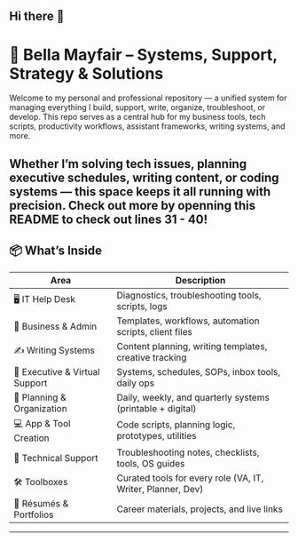 ## Hi there 👋
# 🧰 Bella Mayfair – Systems, Support, Strategy & Solutions

Welcome to my personal and professional repository — a unified system for managing everything I build, support, write, organize, troubleshoot, or develop. This repo serves as a central hub for my business tools, tech scripts, productivity workflows, assistant frameworks, writing systems, and more.

Whether I’m solving tech issues, planning executive schedules, writing content, or coding systems — this space keeps it all running with precision.
Check out more by openning this README to check out lines 31 - 40!
---

## 📦 What’s Inside

| Area                          | Description |
|-------------------------------|-------------|
| 🖥️ IT Help Desk               | Diagnostics, troubleshooting tools, scripts, logs |
| 💼 Business & Admin           | Templates, workflows, automation scripts, client files |
| ✍️ Writing Systems            | Content planning, writing templates, creative tracking |
| 🧠 Executive & Virtual Support | Systems, schedules, SOPs, inbox tools, daily ops |
| 📅 Planning & Organization     | Daily, weekly, and quarterly systems (printable + digital) |
| 💻 App & Tool Creation         | Code scripts, planning logic, prototypes, utilities |
| 🔧 Technical Support           | Troubleshooting notes, checklists, tools, OS guides |
| 🛠️ Toolboxes                  | Curated tools for every role (VA, IT, Writer, Planner, Dev) |
| 🧾 Résumés & Portfolios        | Career materials, projects, and live links |

---




<!--
**BelleDragon925/BelleDragon925** is a ✨ _special_ ✨ repository because its `README.md` (this file) appears on your GitHub profile.
Here are some ideas of what I am about:

- 🔭 I’m currently working on ...Building my own systems, Coding project for new OS system, creating apps, and more
- 🌱 I’m currently learning ...IT Help Desk/Information Technology
- 👯 I’m looking to collaborate on ...
- 🤔 I’m looking for help with ...
- 💬 Ask me about ...
- 📫 How to reach me: ...work email: bettynetwork@proton.me or personal email: honeydragon@proton.me
- 😄 Pronouns: ...she, her
- ⚡ Work Website: 
-->
